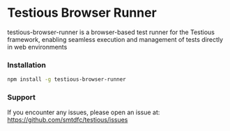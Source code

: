 # Testious Browser Runner

testious-browser-runner is a browser-based test runner for the Testious framework, enabling seamless execution and management of tests directly in web environments

### Installation

```bash
npm install -g testious-browser-runner
```

### Support

If you encounter any issues, please open an issue at:
https://github.com/smtdfc/testious/issues
